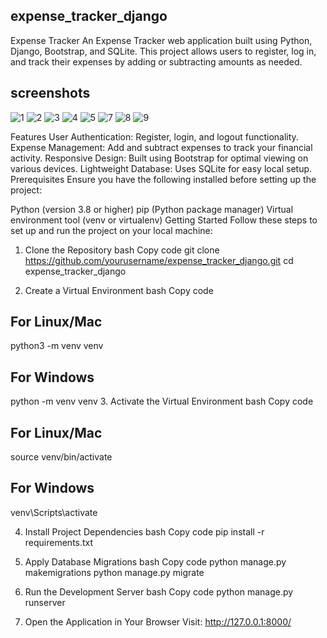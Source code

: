 ## expense_tracker_django
Expense Tracker
An Expense Tracker web application built using Python, Django, Bootstrap, and SQLite. This project allows users to register, log in, and track their expenses by adding or subtracting amounts as needed.

## screenshots
![1](https://github.com/user-attachments/assets/eef1601d-1035-4449-a2f7-35f56752ac16)
![2](https://github.com/user-attachments/assets/14a50b0c-fd29-4236-aa3b-45e7e9a1c169)
![3](https://github.com/user-attachments/assets/92e9304d-757e-4299-8fb9-6b14cbca869d)
![4](https://github.com/user-attachments/assets/cb161b21-a4bb-413e-9973-e29de2670531)
![5](https://github.com/user-attachments/assets/4e5be9ab-9000-40ef-818b-56b4f973fa10)
![7](https://github.com/user-attachments/assets/7ed4bd15-9095-4437-8dbd-f8b826636696)
![8](https://github.com/user-attachments/assets/8e67e6a9-03be-4730-b04c-231f633e2672)
![9](https://github.com/user-attachments/assets/d3108e31-49ff-4ce6-8211-a18565074abc)

Features
User Authentication: Register, login, and logout functionality.
Expense Management: Add and subtract expenses to track your financial activity.
Responsive Design: Built using Bootstrap for optimal viewing on various devices.
Lightweight Database: Uses SQLite for easy local setup.
Prerequisites
Ensure you have the following installed before setting up the project:

Python (version 3.8 or higher)
pip (Python package manager)
Virtual environment tool (venv or virtualenv)
Getting Started
Follow these steps to set up and run the project on your local machine:

1. Clone the Repository
bash
Copy code
git clone https://github.com/yourusername/expense_tracker_django.git
cd expense_tracker_django

2. Create a Virtual Environment
bash
Copy code
## For Linux/Mac
python3 -m venv venv

## For Windows
python -m venv venv
3. Activate the Virtual Environment
bash
Copy code
## For Linux/Mac
source venv/bin/activate

## For Windows
venv\Scripts\activate

4. Install Project Dependencies
bash
Copy code
pip install -r requirements.txt

5. Apply Database Migrations
bash
Copy code
python manage.py makemigrations
python manage.py migrate

6. Run the Development Server
bash
Copy code
python manage.py runserver

7. Open the Application in Your Browser
Visit: http://127.0.0.1:8000/
